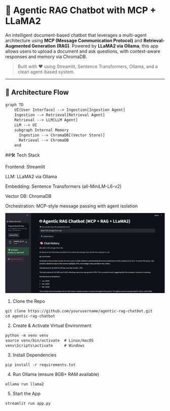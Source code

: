 # 🤖 Agentic RAG Chatbot with MCP + LLaMA2

An intelligent document-based chatbot that leverages a multi-agent architecture using **MCP (Message Communication Protocol)** and **Retrieval-Augmented Generation (RAG)**. Powered by **LLaMA2 via Ollama**, this app allows users to upload a document and ask questions, with context-aware responses and memory via ChromaDB.

> Built with ❤️ using Streamlit, Sentence Transformers, Ollama, and a clean agent-based system.

---

## 🧠 Architecture Flow

```mermaid
graph TD
    UI[User Interface] --> Ingestion[Ingestion Agent]
    Ingestion --> Retrieval[Retrieval Agent]
    Retrieval --> LLM[LLM Agent]
    LLM --> UI
    subgraph Internal Memory
      Ingestion --> ChromaDB[(Vector Store)]
      Retrieval --> ChromaDB
    end
```
##🛠️ Tech Stack

Frontend: Streamlit

LLM: LLaMA2 via Ollama

Embedding: Sentence Transformers (all-MiniLM-L6-v2)

Vector DB: ChromaDB

Orchestration: MCP-style message passing with agent isolation

![App Screenshot](Screenshot.png)


1. Clone the Repo
```
git clone https://github.com/yourusername/agentic-rag-chatbot.git
cd agentic-rag-chatbot
```

2. Create & Activate Virtual Environment
```
python -m venv venv
source venv/bin/activate  # Linux/macOS
venv\Scripts\activate     # Windows
```
3. Install Dependencies
```
pip install -r requirements.txt
```
4. Run Ollama (ensure 8GB+ RAM available)
```
ollama run llama2
```
5. Start the App
```
streamlit run app.py
```
